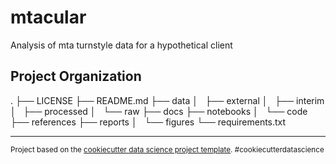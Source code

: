 mtacular
==============================

Analysis of mta turnstyle data for a hypothetical client

Project Organization
------------
.
├── LICENSE
├── README.md
├── data
│   ├── external
│   ├── interim
│   ├── processed
│   └── raw
├── docs
├── notebooks
│   └── code
├── references
├── reports
│   └── figures
└── requirements.txt

--------

<p><small>Project based on the <a target="_blank" href="https://drivendata.github.io/cookiecutter-data-science/">cookiecutter data science project template</a>. #cookiecutterdatascience</small></p>
